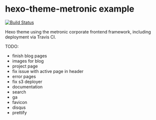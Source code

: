 # hexo-theme-metronic example 

[![Build Status](https://travis-ci.org/ptsteadman/hexo-theme-corporate-example.svg?branch=master)](https://travis-ci.org/ptsteadman/hexo-theme-corporate-example)

Hexo theme using the metronic corporate frontend framework, including deployment
via Travis CI.

TODO:
- finish blog pages
- images for blog
- project page
- fix issue with active page in header
- error pages
- fix s3 deployer
- documentation
- search
- ga
- favicon
- disqus
- prettify
